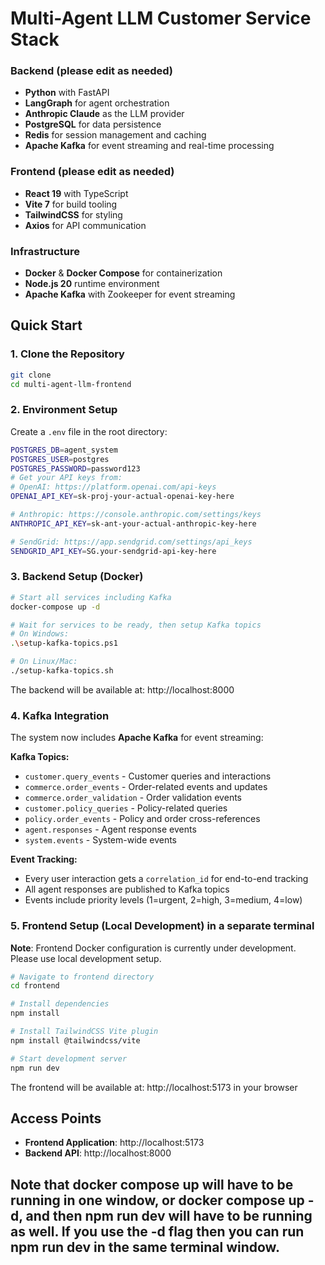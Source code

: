 # Multi-Agent LLM Customer Service Stack

### Backend (please edit as needed)
- **Python** with FastAPI
- **LangGraph** for agent orchestration
- **Anthropic Claude** as the LLM provider
- **PostgreSQL** for data persistence
- **Redis** for session management and caching
- **Apache Kafka** for event streaming and real-time processing

### Frontend (please edit as needed)
- **React 19** with TypeScript
- **Vite 7** for build tooling
- **TailwindCSS** for styling
- **Axios** for API communication

### Infrastructure
- **Docker** & **Docker Compose** for containerization
- **Node.js 20** runtime environment
- **Apache Kafka** with Zookeeper for event streaming

## Quick Start

### 1. Clone the Repository
```bash
git clone 
cd multi-agent-llm-frontend
```

### 2. Environment Setup
Create a `.env` file in the root directory:
```bash
POSTGRES_DB=agent_system
POSTGRES_USER=postgres
POSTGRES_PASSWORD=password123
# Get your API keys from:
# OpenAI: https://platform.openai.com/api-keys
OPENAI_API_KEY=sk-proj-your-actual-openai-key-here

# Anthropic: https://console.anthropic.com/settings/keys  
ANTHROPIC_API_KEY=sk-ant-your-actual-anthropic-key-here

# SendGrid: https://app.sendgrid.com/settings/api_keys
SENDGRID_API_KEY=SG.your-sendgrid-api-key-here

```

### 3. Backend Setup (Docker)
```bash
# Start all services including Kafka
docker-compose up -d

# Wait for services to be ready, then setup Kafka topics
# On Windows:
.\setup-kafka-topics.ps1

# On Linux/Mac:
./setup-kafka-topics.sh
```

The backend will be available at: http://localhost:8000

### 4. Kafka Integration
The system now includes **Apache Kafka** for event streaming:

**Kafka Topics:**
- `customer.query_events` - Customer queries and interactions
- `commerce.order_events` - Order-related events and updates
- `commerce.order_validation` - Order validation events
- `customer.policy_queries` - Policy-related queries
- `policy.order_events` - Policy and order cross-references
- `agent.responses` - Agent response events
- `system.events` - System-wide events

**Event Tracking:**
- Every user interaction gets a `correlation_id` for end-to-end tracking
- All agent responses are published to Kafka topics
- Events include priority levels (1=urgent, 2=high, 3=medium, 4=low)

### 5. Frontend Setup (Local Development) in a separate terminal

 **Note**: Frontend Docker configuration is currently under development. Please use local development setup.

```bash
# Navigate to frontend directory
cd frontend

# Install dependencies
npm install

# Install TailwindCSS Vite plugin
npm install @tailwindcss/vite

# Start development server
npm run dev
```

The frontend will be available at: http://localhost:5173 in your browser

## Access Points

- **Frontend Application**: http://localhost:5173
- **Backend API**: http://localhost:8000

## Note that docker compose up will have to be running in one window, or docker compose up -d, and then npm run dev will have to be running as well. If you use the -d flag then you can run npm run dev in the same terminal window.
